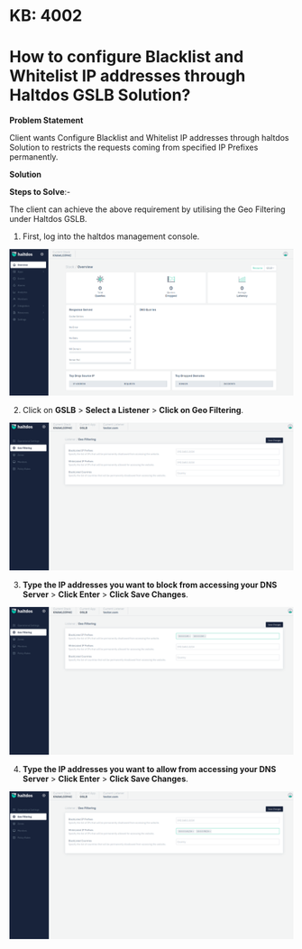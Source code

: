 # KB: 4002

# How to configure Blacklist and Whitelist IP addresses through Haltdos GSLB Solution?

**Problem Statement**

Client wants Configure Blacklist and Whitelist IP addresses through haltdos Solution to restricts the requests coming from specified IP Prefixes permanently. 

**Solution**

**Steps to Solve**:-

The client can achieve the above requirement by utilising the Geo Filtering under Haltdos GSLB.

1. First, log into the haltdos management console.

![​kb-4002](/img/gslb/kb/v2/overview_kb_4002_1.png)

2. Click on **GSLB** > **Select a Listener** > **Click on Geo Filtering**.

![​kb-4002](/img/gslb/kb/v2/geo_kb_4002_2.png)

3. **Type the IP addresses you want to block from accessing your DNS Server** > **Click Enter** > **Click Save Changes**.

![​kb-4002](/img/gslb/kb/v2/geo_kb_4002_3.png)

4. **Type the IP addresses you want to allow from accessing your DNS Server** > **Click Enter** > **Click Save Changes**.

![​kb-4002](/img/gslb/kb/v2/geo_kb_4002_4.png)